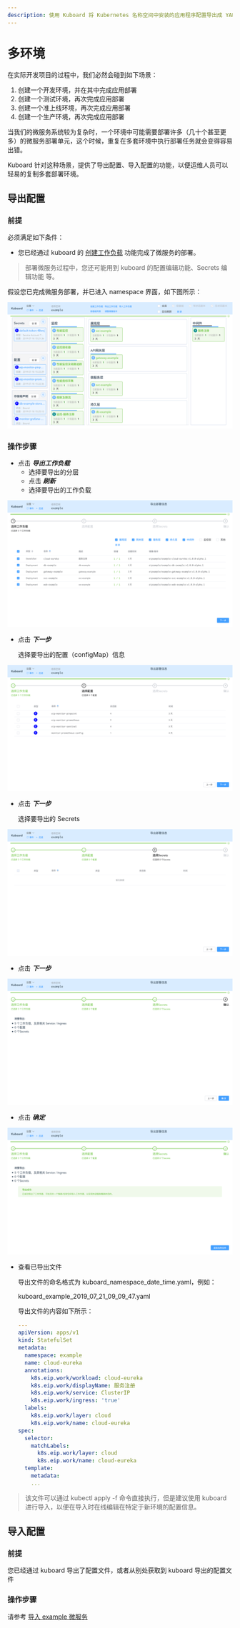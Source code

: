 ```yaml
---
description: 使用 Kuboard 将 Kubernetes 名称空间中安装的应用程序配置导出成 YAML 文件，并在一个新的环境中导入。
---
```


# 多环境

在实际开发项目的过程中，我们必然会碰到如下场景：

1. 创建一个开发环境，并在其中完成应用部署
2. 创建一个测试环境，再次完成应用部署
3. 创建一个准上线环境，再次完成应用部署
4. 创建一个生产环境，再次完成应用部署



当我们的微服务系统较为复杂时，一个环境中可能需要部署许多（几十个甚至更多）的微服务部署单元，这个时候，重复在多套环境中执行部署任务就会变得容易出错。



Kuboard 针对这种场景，提供了导出配置、导入配置的功能，以便运维人员可以轻易的复制多套部署环境。



## 导出配置

### 前提

必须满足如下条件：

* 您已经通过 kuboard 的 [创建工作负载](/guide/namespace/workload.html) 功能完成了微服务的部署。

> 部署微服务过程中，您还可能用到 kuboard 的配置编辑功能、Secrets 编辑功能 等。

假设您已完成微服务部署，并已进入 namespace 界面，如下图所示：

![Kubernetes教程：在Kuboard中导出工作负载-进入名称空间](./multi-env.assets/image-20190721085144545.png)

### 操作步骤

* 点击 ***导出工作负载***
  * 选择要导出的分层
  * 点击 ***刷新***
  * 选择要导出的工作负载

![Kubernetes教程：在Kuboard中导出工作负载-选择要导出的工作负载](./multi-env.assets/image-20190721090118542.png)

* 点击 ***下一步***

  选择要导出的配置（configMap）信息

![Kubernetes教程：在Kuboard中导出工作负载-选择要导出的ConfigMap](./multi-env.assets/image-20190721090753742.png)

* 点击 ***下一步***

  选择要导出的 Secrets

![Kubernetes教程：在Kuboard中导出工作负载-选择要导出的Secrets](./multi-env.assets/image-20190721090840925.png)

* 点击 ***下一步***

![Kubernetes教程：在Kuboard中导出工作负载-下一步](./multi-env.assets/image-20190721090935511.png)

* 点击 ***确定***

![Kubernetes教程：在Kuboard中导出工作负载-确认结果](./multi-env.assets/image-20190721091005130.png)

* 查看已导出文件

  导出文件的命名格式为 kuboard_namespace_date_time.yaml，例如：

  kuboard_example_2019_07_21_09_09_47.yaml
  
  导出文件的内容如下所示：
  
  ```yaml
  ---
  apiVersion: apps/v1
  kind: StatefulSet
  metadata:
    namespace: example
    name: cloud-eureka
    annotations:
      k8s.eip.work/workload: cloud-eureka
      k8s.eip.work/displayName: 服务注册
      k8s.eip.work/service: ClusterIP
      k8s.eip.work/ingress: 'true'
    labels:
      k8s.eip.work/layer: cloud
      k8s.eip.work/name: cloud-eureka
  spec:
    selector:
      matchLabels:
        k8s.eip.work/layer: cloud
        k8s.eip.work/name: cloud-eureka
    template:
      metadata:
      ...
  ```

> 该文件可以通过 kubectl apply -f 命令直接执行，但是建议使用 kuboard 进行导入，以便在导入时在线编辑在特定于新环境的配置信息。



## 导入配置

### 前提

您已经通过 kuboard 导出了配置文件，或者从别处获取到 kuboard 导出的配置文件



### 操作步骤

请参考 [导入 example 微服务](/guide/example/import)
